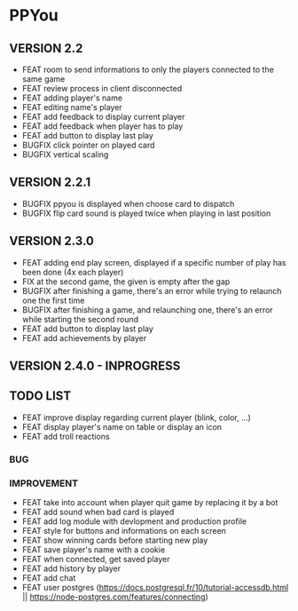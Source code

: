 # PPYou

## VERSION 2.2
* FEAT room to send informations to only the players connected to the same game
* FEAT review process in client disconnected
* FEAT adding player's name
* FEAT editing name's player
* FEAT add feedback to display current player
* FEAT add feedback when player has to play
* FEAT add button to display last play
* BUGFIX click pointer on played card
* BUGFIX vertical scaling

## VERSION 2.2.1
* BUGFIX ppyou is displayed when choose card to dispatch
* BUGFIX flip card sound is played twice when playing in last position

## VERSION 2.3.0
* FEAT adding end play screen, displayed if a specific number of play has been done (4x each player)
* FIX at the second game, the given is empty after the gap
* BUGFIX after finishing a game, there's an error while trying to relaunch one the first time
* BUGFIX after finishing a game, and relaunching one, there's an error while starting the second round
* FEAT add button to display last play
* FEAT add achievements by player

## VERSION 2.4.0 - INPROGRESS

## TODO LIST

* FEAT improve display regarding current player (blink, color, ...)
* FEAT display player's name on table or display an icon
* FEAT add troll reactions

### BUG

### IMPROVEMENT
* FEAT take into account when player quit game by replacing it by a bot
* FEAT add sound when bad card is played
* FEAT add log module with devlopment and production profile
* FEAT style for buttons and informations on each screen
* FEAT show winning cards before starting new play
* FEAT save player's name with a cookie
* FEAT when connected, get saved player
* FEAT add history by player
* FEAT add chat
* FEAT user postgres (https://docs.postgresql.fr/10/tutorial-accessdb.html || https://node-postgres.com/features/connecting)
